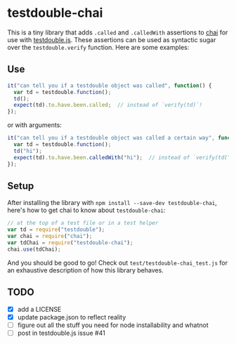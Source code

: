 # testdouble-chai

This is a tiny library that adds `.called` and `.calledWith` assertions to
[chai](http://chaijs.com/) for use with
[testdouble.js](https://github.com/testdouble/testdouble.js). These assertions
can be used as syntactic sugar over the `testdouble.verify` function. Here are
some examples:

## Use

```javascript
it("can tell you if a testdouble object was called", function() {
  var td = testdouble.function();
  td();
  expect(td).to.have.been.called;  // instead of `verify(td)`!
});
```

or with arguments:

```javascript
it("can tell you if a testdouble object was called a certain way", function() {
  var td = testdouble.function();
  td("hi");
  expect(td).to.have.been.calledWith("hi");  // instead of `verify(td("hi"))`!
});
```

## Setup

After installing the library with `npm install --save-dev testdouble-chai`,
here's how to get chai to know about `testdouble-chai`:

```javascript
// at the top of a test file or in a test helper
var td = require("testdouble");
var chai = require("chai");
var tdChai = require("testdouble-chai");
chai.use(tdChai);
```

And you should be good to go! Check out `test/testdouble-chai_test.js` for an
exhaustive description of how this library behaves.



## TODO
- [x] add a LICENSE
- [x] update package.json to reflect reality
- [ ] figure out all the stuff you need for node installability and whatnot
- [ ] post in testdouble.js issue #41

